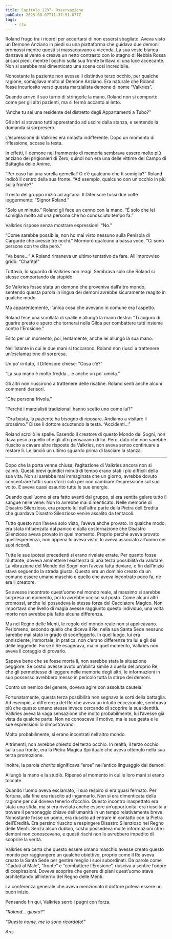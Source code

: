 ```yaml
---
title: Capitolo 1237- Osservazione
pubDate: 2025-08-07T11:37:51.077Z
tags:
    - rtw
---
```



Roland frugò tra i ricordi per accertarsi di non essersi sbagliato. Aveva visto un Demone Anziano in piedi su una piattaforma che guidava due demoni promossi mentre questi si massacravano a vicenda. La sua veste bianca danzava al vento e creava un netto contrasto con lo stagno di Nebbia Rossa ai suoi piedi, mentre l’occhio sulla sua fronte brillava di una luce accecante. Non si sarebbe mai dimenticato una scena così incredibile.


Nonostante la paziente non avesse il distintivo terzo occhio, per qualche ragione, somigliava molto al Demone Anziano. Era naturale che Roland fosse incuriosito verso questa marzialista demone di nome “Valkries”.


Quando arrivò il suo turno di stringerle la mano, Roland non si comportò come per gli altri pazienti, ma si fermò accanto al letto.


“Anche tu sei una residente del distretto degli Appartamenti a Tubo?”


Gli altri si stavano tutti apprestando ad uscire dalla stanza, e sentendo la domanda si sorpresero.


L’espressione di Valkries era rimasta indifferente. Dopo un momento di riflessione, scosse la testa.


In effetti, il demone nel frammento di memoria sembrava essere molto più anziano dei prigionieri di Zero, quindi non era una delle vittime del Campo di Battaglia delle Anime.


“Per caso hai una sorella gemella? O c’è qualcuno che ti somiglia?” Roland indicò il centro della sua fronte. “Ad esempio, qualcuno con un occhio in più sulla fronte?”


Il resto del gruppo iniziò ad agitarsi. Il Difensore tossì due volte leggermente: “Signor Roland.”


“Solo un minuto.” Roland gli fece un cenno con la mano. “È solo che lei somiglia molto ad una persona che ho conosciuto tempo fa.”


Valkries rispose senza mostrare espressioni: “No.”


“Come sarebbe possibile, non ho mai visto nessuno sulla Penisola di Cargarde che avesse tre occhi.” Mormorò qualcuno a bassa voce. “Ci sono persone con tre dita però.”


“Va bene...” A Roland rimaneva un ultimo tentativo da fare. All’improvviso gridò: “Charita!”


Tuttavia, lo sguardo di Valkries non reagì. Sembrava solo che Roland si stesse comportando da stupido.


Se Valkries fosse stata un demone che proveniva dall’altro mondo, sentendo questa parola in lingua dei demoni avrebbe sicuramente reagito in qualche modo.


Ma apparentemente, l’unica cosa che avevano in comune era l’aspetto.


Roland fece una scrollata di spalle e allungò la mano destra: “Ti auguro di guarire presto e spero che tornerai nella Gilda per combattere tutti insieme contro l’Erosione.”


Esitò per un momento, poi, lentamente, anche lei allungò la sua mano.


Nell’istante in cui le due mani si toccarono, Roland non riuscì a trattenere un’esclamazione di sorpresa.


Un po’ irritato, il Difensore chiese: “Cosa c’è?”


“La sua mano è molto fredda... e anche un po’ umida.”


Gli altri non riuscirono a trattenere delle risatine. Roland sentì anche alcuni commenti derisori.


“Che persona frivola.”


“Perché i marzialisti tradizionali hanno scelto uno come lui?”


“Ora basta, la paziente ha bisogno di riposare. Andiamo a visitare il prossimo.” Disse il dottore scuotendo la testa. “Accidenti...”


Roland scrollò le spalle. Essendo il creatore di questo Mondo dei Sogni, non dava peso a quello che gli altri pensavano di lui. Però, dato che non sarebbe riuscito a cavare altre risposte da Valkries, non aveva senso continuare a restare lì. Le lanciò un ultimo sguardo prima di lasciare la stanza.


***






Dopo che la porta venne chiusa, l’agitazione di Valkries ancora non si calmò. Questi brevi quindici minuti di tempo erano stati i più difficili della sua vita. Non si sarebbe mai immaginata che un giorno, avrebbe dovuto concentrare tutti i suoi sforzi solo per non cambiare l’espressione sul suo volto. E aveva quasi esaurito tutte le sue energie.


Quando quell’uomo si era fatto avanti dal gruppo, si era sentita gelare tutto il sangue nelle vene. Non lo avrebbe mai dimenticato. Nelle memorie di Disastro Silenzioso, era proprio lui dall’altra parte della Pietra dell’Eredità che guardava Disastro Silenzioso venire assalito da tentacoli.


Tutto questo non l’aveva solo visto, l’aveva anche provato. In qualche modo, era stata influenzata dal panico e dalla costernazione che Disastro Silenzioso aveva provato in quel momento. Proprio perché aveva provato quell’esperienza, non appena lo aveva visto, lo aveva associato all’uomo nei suoi ricordi.


Tutte le sue ipotesi precedenti si erano rivelate errate. Per quanto fosse riluttante, doveva ammettere l’esistenza di una terza possibilità da valutare. La vibrazione del Mondo dei Sogni non l’aveva fatta deviare, e fin dall’inizio stava seguendo la strada giusta. Questo era un dominio creato da un comune essere umano maschio e quello che aveva incontrato poco fa, ne era il creatore.


Se avesse incontrato quest’uomo nel mondo reale, al massimo si sarebbe sorpresa un momento, poi lo avrebbe ucciso sul posto. Come alcuni altri promossi, anche lei possedeva la stessa forza del Cacciatore Magico. Non importava che livello di magia avesse raggiunto questo individuo, una volta morto non avrebbe più fatto alcuna differenza.


Ma nel Regno delle Menti, le regole del mondo reale non si applicavano. Perlomeno, secondo quello che diceva il Re, nella sua Santa Sede nessuno sarebbe mai stato in grado di sconfiggerlo. In quel luogo, lui era onnisciente, immortale, in pratica, non c’erano differenze tra lui e gli dei delle leggende. Forse il Re esagerava, ma in quel momento, Valkries non aveva il coraggio di provarlo.


Sapeva bene che se fosse morta lì, non sarebbe stata la situazione peggiore. Se costui avesse avuto un’abilità simile a quella del proprio Re, che gli permettesse di leggere nelle memorie degli altri, le informazioni in suo possesso avrebbero messo in pericolo tutta la stirpe dei demoni.


Contro un nemico del genere, doveva agire con assoluta cautela.


Fortunatamente, questa terza possibilità non segnava le sorti della battaglia. Ad esempio, a differenza del Re che aveva un intuito eccezionale, sembrava più che questo umano stesse invece cercando di scoprire la sua identità. Valkries aveva la vaga sensazione che molto probabilmente, lui l’avesse già vista da qualche parte. Non ne conosceva il motivo, ma le sue gesta e le sue espressioni lo dimostravano.


Molto probabilmente, si erano incontrati nell’altro mondo.


Altrimenti, non avrebbe chiesto del terzo occhio. In realtà, il terzo occhio sulla sua fronte, era la Pietra Magica Spirituale che aveva ottenuto nella sua terza promozione.


Inoltre, la parola <em>charita </em>significava “eroe” nell’antico linguaggio dei demoni.


Allungò la mano e la studiò. Ripensò al momento in cui le loro mani si erano toccate.


Quando l’uomo aveva esclamato, il suo respiro si era quasi fermato. Per fortuna, alla fine era riuscito ad ingannarlo. Non si era dimenticata della ragione per cui doveva tenerlo d’occhio. Questo incontro inaspettato era stata una sfida, ma si era rivelata anche essere un’opportunità: era riuscita a trovare il personaggio chiave dell’umanità in un tempo relativamente breve. Nonostante fosse un uomo, era riuscito ad entrare in contatto con la Pietra dell’Eredità. Era persino riuscito a respingere Disastro Silenzioso nel Regno delle Menti. Senza alcun dubbio, costui possedeva molte informazioni che i demoni non conoscevano, e questi rischi non le avrebbero impedito di scoprire la verità.


Valkries era certa che questo essere umano maschio avesse creato questo mondo per raggiungere un qualche obiettivo, proprio come il Re aveva creato la Santa Sede per gestire meglio i suoi subordinati. Da parole come “Caduti al Male”, “fronte” e “combattere l’Erosione”, riusciva a sentire l’odore di cospirazioni. Doveva scoprire che genere di piani quest’uomo stava architettando all’interno del Regno delle Menti.


La conferenza generale che aveva menzionato il dottore poteva essere un buon inizio.


Pensando fin qui, Valkries serrò i pugni con forza.


<em>“Roland... giusto?”</em>


<em>“Questo nome, me lo sono ricordato!”</em>






<em>Aris</em>
                                


                                



